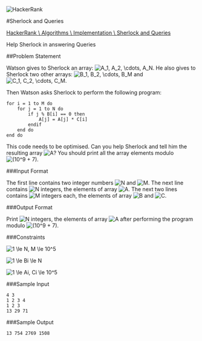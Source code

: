 ![HackerRank]

#Sherlock and Queries

[HackerRank \ Algorithms \ Implementation \ Sherlock and Queries](https://www.hackerrank.com/challenges/sherlock-and-queries)

Help Sherlock in answering Queries

##Problem Statement

Watson gives to Sherlock an array: ![$A_1, A_2, \cdots, A_N$]. He also gives to Sherlock two other arrays: ![$B_1, B_2, \cdots, B_M$] and ![$C_1, C_2, \cdots, C_M$].

Then Watson asks Sherlock to perform the following program:

    for i = 1 to M do
        for j = 1 to N do
            if j % B[i] == 0 then
                A[j] = A[j] * C[i]
            endif
        end do
    end do

This code needs to be optimised. Can you help Sherlock and tell him the resulting array ![$A$]? You should print all the array elements modulo ![$(10^9 + 7)$].

###Input Format

The first line contains two integer numbers ![$N$] and ![$M$]. The next line contains ![$N$] integers, the elements of array ![$A$]. The next two lines contains ![$M$] integers each, the elements of array ![$B$] and ![$C$].

###Output Format

Print ![$N$] integers, the elements of array ![$A$] after performing the program modulo ![$(10^9 + 7)$].

###Constraints

![$1 \le N, M \le 10^5$]

![$1 \le Bi \le N$]

![$1 \le Ai, Ci \le 10^5$]

###Sample Input

    4 3
    1 2 3 4
    1 2 3
    13 29 71

###Sample Output

    13 754 2769 1508

[HackerRank]:https://www.hackerrank.com/assets/brand/typemark_60x200.png
[$A$]:../../../../assets/53d147e7f3fe6e47ee05b88b166bd3f6.png
[$N$]:../../../../assets/f9c4988898e7f532b9f826a75014ed3c.png
[$M$]:../../../../assets/fb97d38bcc19230b0acd442e17db879c.png
[$B_1, B_2, \cdots, B_M$]:../../../../assets/931a66e3d5b402ced398785c46df78e4.png
[$C$]:../../../../assets/9b325b9e31e85137d1de765f43c0f8bc.png
[$C_1, C_2, \cdots, C_M$]:../../../../assets/8a695951a4f2c018cdea907c2aef0ee3.png
[$B$]:../../../../assets/61e84f854bc6258d4108d08d4c4a0852.png
[$1 \le N, M \le 10^5$]:../../../../assets/404294123ec13c62c8a0b390d4e8f6ee.png
[$1 \le Ai, Ci \le 10^5$]:../../../../assets/d133006232caf463e513a0ef1f36103c.png
[$1 \le Bi \le N$]:../../../../assets/ef9ba375db3112e1c88aa798dd3522c4.png
[$A_1, A_2, \cdots, A_N$]:../../../../assets/c3f4413a12dd68a3f0999d8c67f58f0e.png
[$(10^9 + 7)$]:../../../../assets/c4e61dbf8b36a31aa53c4e418152f3d2.png